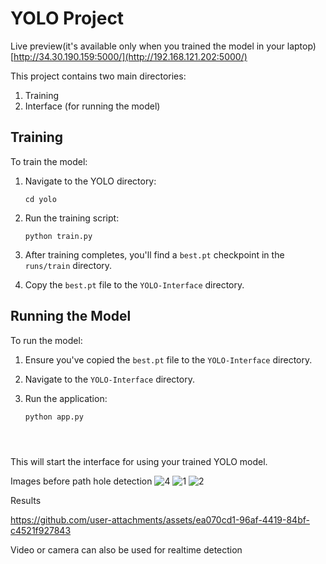 # YOLO Project
Live preview(it's available only when you trained the model in your laptop) [http://34.30.190.159:5000/](http://192.168.121.202:5000/)

This project contains two main directories:
1. Training
2. Interface (for running the model)

## Training

To train the model:

1. Navigate to the YOLO directory:
   ```
   cd yolo
   ```

2. Run the training script:
   ```
   python train.py
   ```

3. After training completes, you'll find a `best.pt` checkpoint in the `runs/train` directory.

4. Copy the `best.pt` file to the `YOLO-Interface` directory.

## Running the Model

To run the model:

1. Ensure you've copied the `best.pt` file to the `YOLO-Interface` directory.

2. Navigate to the `YOLO-Interface` directory.

3. Run the application:
   ```
   python app.py




   ```

This will start the interface for using your trained YOLO model.

Images before path hole detection
![4](https://github.com/user-attachments/assets/5a32412a-38e4-4c86-8e65-58d58f2d2a48)
![1](https://github.com/user-attachments/assets/5b0264cd-ff02-4f52-910b-944bdec622d1)
![2](https://github.com/user-attachments/assets/a77a9a38-3577-433b-8d94-5d8a3c581a4f)


Results



https://github.com/user-attachments/assets/ea070cd1-96af-4419-84bf-c4521f927843



Video or camera can also be used for realtime detection
